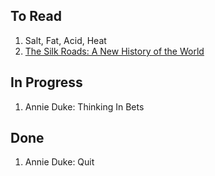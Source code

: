 ## To Read
1. Salt, Fat, Acid, Heat
2. [The Silk Roads: A New History of the World](https://en.wikipedia.org/wiki/The_Silk_Roads)

## In Progress
1. Annie Duke: Thinking In Bets

## Done
1. Annie Duke: Quit